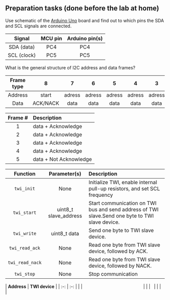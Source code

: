 ## Preparation tasks (done before the lab at home)

Use schematic of the [Arduino Uno](../../Docs/arduino_shield.pdf) board and find out to which pins the SDA and SCL signals are connected.

   | **Signal** | **MCU pin** | **Arduino pin(s)** |
   | :-: | :-: | :-: |
   | SDA (data)  | PC4  | PC4 |
   | SCL (clock) | PC5  | PC5 |

What is the general structure of I2C address and data frames?

   | **Frame type** | **8** | **7** | **6** | **5** | **4** | **3** | **2** | **1** | **0** | **Description**&nbsp;&nbsp;&nbsp;&nbsp;&nbsp;&nbsp;&nbsp;&nbsp;&nbsp;&nbsp;&nbsp;&nbsp;&nbsp;&nbsp;&nbsp;&nbsp;&nbsp;&nbsp;&nbsp;&nbsp;&nbsp;&nbsp;&nbsp;&nbsp;&nbsp;&nbsp;&nbsp;&nbsp;&nbsp;&nbsp;&nbsp;&nbsp;&nbsp;&nbsp;&nbsp;&nbsp;&nbsp;&nbsp;&nbsp;&nbsp;&nbsp;&nbsp;&nbsp;&nbsp; |
   | :-: | :-: | :-: | :-: | :-: | :-: | :-: | :-: | :-: | :-: | :-- |
   | Address |start |adress |adress|adress |adress |adress |adress |adress |read/write| start bit, 7-bit address, r/w bit|
   | Data |ACK/NACK |data |data|data |data |data |data |data |data||

 | **Frame #** | **Description** |
   | :-: | :-- |
   | 1 |data + Acknowledge | &nbsp;&nbsp;&nbsp;&nbsp;&nbsp;&nbsp;&nbsp;&nbsp;&nbsp;&nbsp;&nbsp;&nbsp;&nbsp;&nbsp;&nbsp;&nbsp;&nbsp;&nbsp;&nbsp;&nbsp;&nbsp;&nbsp;&nbsp;&nbsp;&nbsp;&nbsp;&nbsp;&nbsp;&nbsp;&nbsp;&nbsp;&nbsp;&nbsp;&nbsp;&nbsp;&nbsp;&nbsp;&nbsp;&nbsp;&nbsp;&nbsp;&nbsp;&nbsp;&nbsp;&nbsp;&nbsp;&nbsp;&nbsp;&nbsp;&nbsp;&nbsp;&nbsp;&nbsp;&nbsp;&nbsp;&nbsp;&nbsp;&nbsp;&nbsp;&nbsp;&nbsp;&nbsp;&nbsp;&nbsp;&nbsp;&nbsp;&nbsp;&nbsp;&nbsp;&nbsp;&nbsp;&nbsp;&nbsp;&nbsp;&nbsp;&nbsp;&nbsp;&nbsp;&nbsp;&nbsp; |
   | 2 | data + Acknowledge |
   | 3 | data + Acknowledge |
   | 4 | data + Acknowledge |
   | 5 | data + Not Acknowledge |

   | **Function** | **Parameter(s)** | **Description** |
   | :-: | :-: | :-- |
   | `twi_init` | None | Initialize TWI, enable internal pull-up resistors, and set SCL frequency |
   | `twi_start` | uint8_t slave_address | Start communication on TWI bus and send address of TWI slave.Send one byte to TWI slave device. |
   | `twi_write` | uint8_t data | Send one byte to TWI slave device. |
   | `twi_read_ack` | None |  Read one byte from TWI slave device, followed by ACK. |
   | `twi_read_nack` | None |Read one byte from TWI slave device, followed by NACK.|
   | `twi_stop` | None | Stop communication |
   
   | **Address** | **TWI device** |
    | :-: | :-: |
    |  | &nbsp;&nbsp;&nbsp;&nbsp;&nbsp;&nbsp;&nbsp;&nbsp;&nbsp;&nbsp;&nbsp;&nbsp;&nbsp;&nbsp;&nbsp;&nbsp;&nbsp;&nbsp;&nbsp;&nbsp;&nbsp;&nbsp;&nbsp;&nbsp;&nbsp;&nbsp;&nbsp;&nbsp;&nbsp;&nbsp;&nbsp;&nbsp;&nbsp;&nbsp;&nbsp;&nbsp;&nbsp;&nbsp;&nbsp;&nbsp;&nbsp;&nbsp;&nbsp;&nbsp;&nbsp;&nbsp;&nbsp; |
    |  | &nbsp; |
    |  | &nbsp; |

